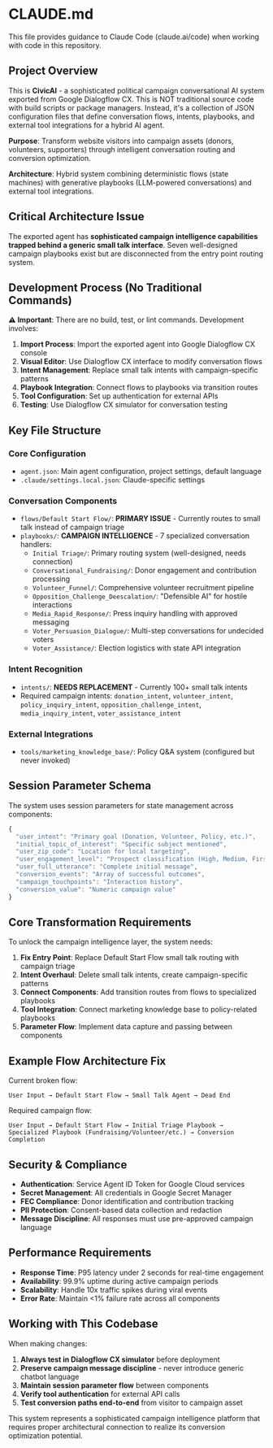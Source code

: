 # CLAUDE.md

This file provides guidance to Claude Code (claude.ai/code) when working with code in this repository.

## Project Overview

This is **CivicAI** - a sophisticated political campaign conversational AI system exported from Google Dialogflow CX. This is NOT traditional source code with build scripts or package managers. Instead, it's a collection of JSON configuration files that define conversation flows, intents, playbooks, and external tool integrations for a hybrid AI agent.

**Purpose**: Transform website visitors into campaign assets (donors, volunteers, supporters) through intelligent conversation routing and conversion optimization.

**Architecture**: Hybrid system combining deterministic flows (state machines) with generative playbooks (LLM-powered conversations) and external tool integrations.

## Critical Architecture Issue

The exported agent has **sophisticated campaign intelligence capabilities trapped behind a generic small talk interface**. Seven well-designed campaign playbooks exist but are disconnected from the entry point routing system.

## Development Process (No Traditional Commands)

**⚠️ Important**: There are no build, test, or lint commands. Development involves:

1. **Import Process**: Import the exported agent into Google Dialogflow CX console
2. **Visual Editor**: Use Dialogflow CX interface to modify conversation flows
3. **Intent Management**: Replace small talk intents with campaign-specific patterns
4. **Playbook Integration**: Connect flows to playbooks via transition routes
5. **Tool Configuration**: Set up authentication for external APIs
6. **Testing**: Use Dialogflow CX simulator for conversation testing

## Key File Structure

### Core Configuration
- `agent.json`: Main agent configuration, project settings, default language
- `.claude/settings.local.json`: Claude-specific settings

### Conversation Components
- `flows/Default Start Flow/`: **PRIMARY ISSUE** - Currently routes to small talk instead of campaign triage
- `playbooks/`: **CAMPAIGN INTELLIGENCE** - 7 specialized conversation handlers:
  - `Initial Triage/`: Primary routing system (well-designed, needs connection)
  - `Conversational_Fundraising/`: Donor engagement and contribution processing
  - `Volunteer_Funnel/`: Comprehensive volunteer recruitment pipeline
  - `Opposition_Challenge_Deescalation/`: "Defensible AI" for hostile interactions
  - `Media_Rapid_Response/`: Press inquiry handling with approved messaging
  - `Voter_Persuasion_Dialogue/`: Multi-step conversations for undecided voters
  - `Voter_Assistance/`: Election logistics with state API integration

### Intent Recognition
- `intents/`: **NEEDS REPLACEMENT** - Currently 100+ small talk intents
- Required campaign intents: `donation_intent`, `volunteer_intent`, `policy_inquiry_intent`, `opposition_challenge_intent`, `media_inquiry_intent`, `voter_assistance_intent`

### External Integrations
- `tools/marketing_knowledge_base/`: Policy Q&A system (configured but never invoked)

## Session Parameter Schema

The system uses session parameters for state management across components:

```javascript
{
  "user_intent": "Primary goal (Donation, Volunteer, Policy, etc.)",
  "initial_topic_of_interest": "Specific subject mentioned",
  "user_zip_code": "Location for local targeting",
  "user_engagement_level": "Prospect classification (High, Medium, FirstTimeProspect)",
  "user_full_utterance": "Complete initial message",
  "conversion_events": "Array of successful outcomes",
  "campaign_touchpoints": "Interaction history",
  "conversion_value": "Numeric campaign value"
}
```

## Core Transformation Requirements

To unlock the campaign intelligence layer, the system needs:

1. **Fix Entry Point**: Replace Default Start Flow small talk routing with campaign triage
2. **Intent Overhaul**: Delete small talk intents, create campaign-specific patterns
3. **Connect Components**: Add transition routes from flows to specialized playbooks
4. **Tool Integration**: Connect marketing knowledge base to policy-related playbooks
5. **Parameter Flow**: Implement data capture and passing between components

## Example Flow Architecture Fix

Current broken flow:
```
User Input → Default Start Flow → Small Talk Agent → Dead End
```

Required campaign flow:
```
User Input → Default Start Flow → Initial Triage Playbook → Specialized Playbook (Fundraising/Volunteer/etc.) → Conversion Completion
```

## Security & Compliance

- **Authentication**: Service Agent ID Token for Google Cloud services
- **Secret Management**: All credentials in Google Secret Manager
- **FEC Compliance**: Donor identification and contribution tracking
- **PII Protection**: Consent-based data collection and redaction
- **Message Discipline**: All responses must use pre-approved campaign language

## Performance Requirements

- **Response Time**: P95 latency under 2 seconds for real-time engagement
- **Availability**: 99.9% uptime during active campaign periods
- **Scalability**: Handle 10x traffic spikes during viral events
- **Error Rate**: Maintain <1% failure rate across all components

## Working with This Codebase

When making changes:
1. **Always test in Dialogflow CX simulator** before deployment
2. **Preserve campaign message discipline** - never introduce generic chatbot language
3. **Maintain session parameter flow** between components
4. **Verify tool authentication** for external API calls
5. **Test conversion paths end-to-end** from visitor to campaign asset

This system represents a sophisticated campaign intelligence platform that requires proper architectural connection to realize its conversion optimization potential.